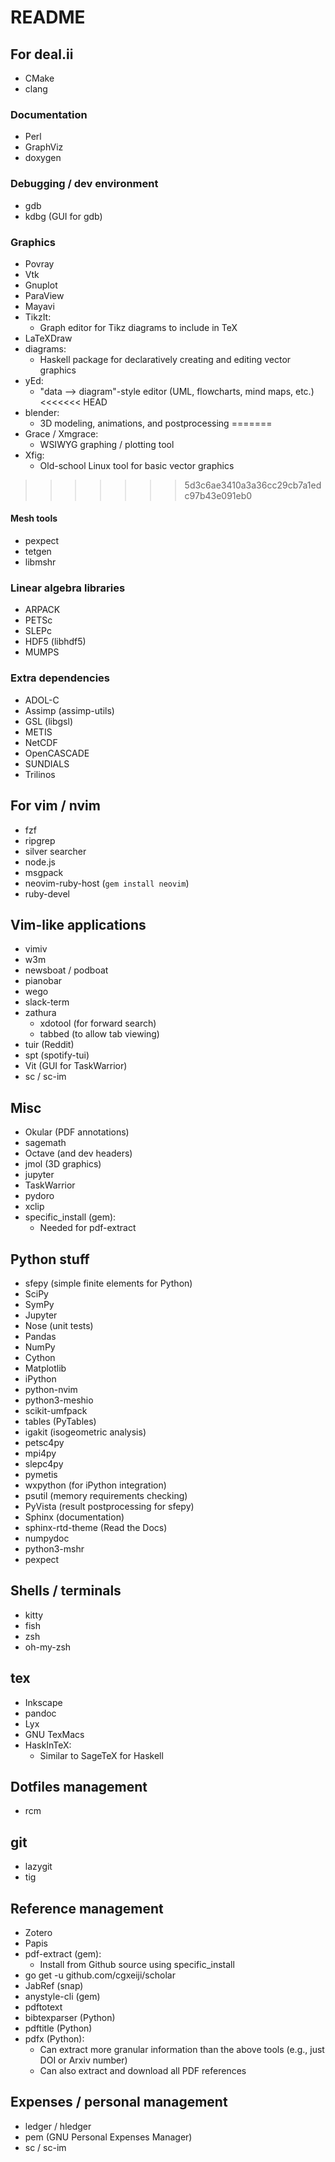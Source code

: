 # README

## For deal.ii

* CMake
* clang

### Documentation

* Perl
* GraphViz
* doxygen

### Debugging / dev environment

* gdb
* kdbg (GUI for gdb)

### Graphics

* Povray
* Vtk
* Gnuplot
* ParaView
* Mayavi
* TikzIt:
  * Graph editor for Tikz diagrams to include in TeX
* LaTeXDraw
* diagrams:
  * Haskell package for declaratively creating and editing vector graphics
* yEd:
  * "data --> diagram"-style editor (UML, flowcharts, mind maps, etc.)
<<<<<<< HEAD
* blender:
  * 3D modeling, animations, and postprocessing
=======
* Grace / Xmgrace:
  * WSIWYG graphing / plotting tool
* Xfig:
  * Old-school Linux tool for basic vector graphics
>>>>>>> 5d3c6ae3410a3a36cc29cb7a1edc97b43e091eb0

#### Mesh tools

* pexpect
* tetgen
* libmshr

### Linear algebra libraries
* ARPACK
* PETSc
* SLEPc
* HDF5 (libhdf5)
* MUMPS

### Extra dependencies

* ADOL-C
* Assimp (assimp-utils)
* GSL (libgsl)
* METIS
* NetCDF
* OpenCASCADE
* SUNDIALS
* Trilinos

## For vim / nvim

* fzf
* ripgrep
* silver searcher
* node.js
* msgpack
* neovim-ruby-host (`gem install neovim`)
* ruby-devel

## Vim-like applications

* vimiv
* w3m
* newsboat / podboat
* pianobar
* wego
* slack-term
* zathura
	* xdotool (for forward search)
  * tabbed (to allow tab viewing)
* tuir (Reddit)
* spt (spotify-tui)
* Vit (GUI for TaskWarrior)
* sc / sc-im

## Misc

* Okular (PDF annotations)
* sagemath
* Octave (and dev headers)
* jmol (3D graphics)
* jupyter
* TaskWarrior
* pydoro
* xclip
* specific_install (gem):
	* Needed for pdf-extract

## Python stuff

* sfepy (simple finite elements for Python)
* SciPy
* SymPy
* Jupyter
* Nose (unit tests)
* Pandas
* NumPy
* Cython
* Matplotlib
* iPython
* python-nvim
* python3-meshio
* scikit-umfpack
* tables (PyTables)
* igakit (isogeometric analysis)
* petsc4py
* mpi4py
* slepc4py
* pymetis
* wxpython (for iPython integration)
* psutil (memory requirements checking)
* PyVista (result postprocessing for sfepy)
* Sphinx (documentation)
* sphinx-rtd-theme (Read the Docs)
* numpydoc
* python3-mshr
* pexpect

## Shells / terminals

* kitty
* fish
* zsh
* oh-my-zsh

## tex

* Inkscape
* pandoc
* Lyx
* GNU TexMacs
* HaskInTeX:
  * Similar to SageTeX for Haskell

## Dotfiles management

* rcm

## git

* lazygit
* tig

## Reference management

* Zotero
* Papis
* pdf-extract (gem):
	* Install from Github source using specific_install
* go get -u github.com/cgxeiji/scholar
* JabRef (snap)
* anystyle-cli (gem)
* pdftotext
* bibtexparser (Python)
* pdftitle (Python)
* pdfx (Python):
  * Can extract more granular information than the above tools (e.g., just DOI or Arxiv number)
  * Can also extract and download all PDF references

## Expenses / personal management

* ledger / hledger
* pem (GNU Personal Expenses Manager)
* sc / sc-im

